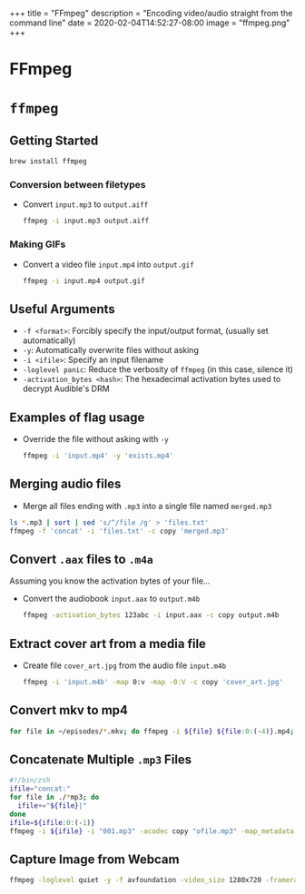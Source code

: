 +++
title = "FFmpeg"
description = "Encoding video/audio straight from the command line"
date = 2020-02-04T14:52:27-08:00
image = "ffmpeg.png"
+++

# FFmpeg

# `ffmpeg`

## Getting Started

```sh
brew install ffmpeg
```

### Conversion between filetypes

* Convert `input.mp3` to `output.aiff`

  ```sh
  ffmpeg -i input.mp3 output.aiff
  ```

### Making GIFs

* Convert a video file `input.mp4` into `output.gif`

  ```sh
  ffmpeg -i input.mp4 output.gif
  ```

## Useful Arguments

* `-f <format>`: Forcibly specify the input/output format, (usually set automatically)
* `-y`: Automatically overwrite files without asking
* `-i <ifile>`: Specify an input filename
* `-loglevel panic`: Reduce the verbosity of `ffmpeg` (in this case, silence it)
* `-activation_bytes <hash>`: The hexadecimal activation bytes used to decrypt Audible's DRM

## Examples of flag usage

* Override the file without asking with `-y`

  ```sh
  ffmpeg -i 'input.mp4' -y 'exists.mp4'
  ```

## Merging audio files

* Merge all files ending with `.mp3` into a single file named `merged.mp3`

```sh
ls *.mp3 | sort | sed 's/^/file /g' > 'files.txt'
ffmpeg -f 'concat' -i 'files.txt' -c copy 'merged.mp3'
```

## Convert `.aax` files to `.m4a`

Assuming you know the activation bytes of your file...

* Convert the audiobook `input.aax` to `output.m4b`

  ```sh
  ffmpeg -activation_bytes 123abc -i input.aax -c copy output.m4b
  ```

## Extract cover art from a media file

* Create file `cover_art.jpg` from the audio file `input.m4b`

  ```sh
  ffmpeg -i 'input.m4b' -map 0:v -map -0:V -c copy 'cover_art.jpg'
  ```

## Convert mkv to mp4

  ```sh
  for file in ~/episodes/*.mkv; do ffmpeg -i ${file} ${file:0:(-4)}.mp4; done
  ```

## Concatenate Multiple `.mp3` Files


  ```sh
  #!/bin/zsh
  ifile="concat:"
  for file in ./*mp3; do
    ifile+="${file}|"
  done
  ifile=${ifile:0:(-1)}
  ffmpeg -i ${ifile} -i "001.mp3" -acodec copy "ofile.mp3" -map_metadata 0:1
  ```

## Capture Image from Webcam

  ```sh
  ffmpeg -loglevel quiet -y -f avfoundation -video_size 1280x720 -framerate 30 -i 0 -vframes 1 ./output.jpg
  ```
